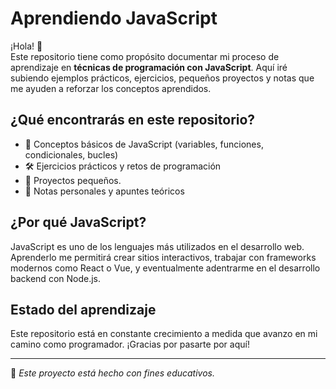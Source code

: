 # Aprendiendo JavaScript

¡Hola! 👋  
Este repositorio tiene como propósito documentar mi proceso de aprendizaje en **técnicas de programación con JavaScript**. Aquí iré subiendo ejemplos prácticos, ejercicios, pequeños proyectos y notas que me ayuden a reforzar los conceptos aprendidos.

## ¿Qué encontrarás en este repositorio?

- 🧠 Conceptos básicos de JavaScript (variables, funciones, condicionales, bucles)
- 🛠️ Ejercicios prácticos y retos de programación
- 📂 Proyectos pequeños.
- 📘 Notas personales y apuntes teóricos

## ¿Por qué JavaScript?

JavaScript es uno de los lenguajes más utilizados en el desarrollo web. Aprenderlo me permitirá crear sitios interactivos, trabajar con frameworks modernos como React o Vue, y eventualmente adentrarme en el desarrollo backend con Node.js.

## Estado del aprendizaje

Este repositorio está en constante crecimiento a medida que avanzo en mi camino como programador. ¡Gracias por pasarte por aquí!

---

📌 *Este proyecto está hecho con fines educativos.*
